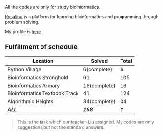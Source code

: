 All the codes are only for study bioinformatics.

[Rosalind](http://rosalind.info/) is a platform for learning bioinformatics and programming through problem solving. 

My profile is [here](http://rosalind.info/users/Zhixue/).

## Fulfillment of schedule

Location | Solved | Total
---|---|---
Python Village | 6(complete) | 6
Bioinformatics Stronghold | 61 | 105
Bioinformatics Armory | 16(complete) | 16
Bioinformatics Textbook Track | 41 | 124
Algorithmic Heights | 34(complete) | 34
***ALL*** | ***158*** | ***?***

> This is the task which our teacher-Liu assigned. 
> My codes are only suggestions,but not the standard answers.
